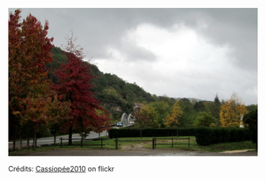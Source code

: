 ![Solène](/images/2022-11-21.jpg)

Crédits: [Cassiopée2010](https://www.flickr.com/people/cmoi30/) on flickr